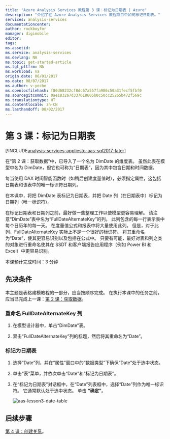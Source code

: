 ```yaml
---
title: "Azure Analysis Services 教程第 3 课：标记为日期表 | Azure"
description: "介绍了在 Azure Analysis Services 教程项目中如何标记日期表。"
services: analysis-services
documentationcenter: 
author: rockboyfor
manager: digimobile
editor: 
tags: 
ms.assetid: 
ms.service: analysis-services
ms.devlang: NA
ms.topic: get-started-article
ms.tgt_pltfrm: NA
ms.workload: na
origin.date: 06/01/2017
ms.date: 08/07/2017
ms.author: v-yeche
ms.openlocfilehash: f80d68232cf8dc67a557fa986c50a31fecf5fbf0
ms.sourcegitcommit: 0ae1832a7d337618605b0c50cc25265b472f569c
ms.translationtype: HT
ms.contentlocale: zh-CN
ms.lasthandoff: 08/02/2017
---
```

# <a name="lesson-3-mark-as-date-table"></a>第 3 课：标记为日期表

[!INCLUDE[analysis-services-appliesto-aas-sql2017-later](../../../includes/analysis-services-appliesto-aas-sql2017-later.md)]

在“第 2 课：获取数据”中，已导入了一个名为 DimDate 的维度表。 虽然此表在模型中名为 DimDate，但它也可称为“日期表”，因为其中包含日期和时间数据。  

每当使用 DAX 时间智能函数时（如稍后创建度量值时），必须指定属性，这包括日期表和该表中的唯一标识符日期列。

在本课中，将把 DimDate 表标记为日期表，并把 Date 列（在日期表中）标记为日期列（唯一标识符）。  

在标记日期表和日期列之前，最好做一些整理工作以使模型更容易理解。 请注意“DimDate”表中名为“FullDateAlternateKey”的列。 此列包含的每一行表示表中每个日历年的每一天。 在度量值公式和报表中将大量使用此列。 但是，对于此列，FullDateAlternateKey 实际上不是一个很好的标识符。 将其重命名为“Date”，使其更容易识别以及包括在公式中。 只要有可能，最好对表和列之类的对象进行重命名使其在 SSDT 和客户端报告应用程序（例如 Power BI 和 Excel）中更容易识别。 

本课预计完成时间：3 分钟  

## <a name="prerequisites"></a>先决条件  
本主题是表格建模教程的一部分，应当按顺序完成。 在执行本课中的任务之前，应当已完成上一课：[第 2 课：获取数据](../tutorials/aas-lesson-2-get-data.md)。 

### <a name="to-rename-the-fulldatealternatekey-column"></a>重命名 FullDateAlternateKey 列

1.  在模型设计器中，单击“DimDate”表。

2.  双击“FullDateAlternateKey”列的标题，然后将其重命名为“Date”。

### <a name="to-set-mark-as-date-table"></a>标记为日期表  

1.  选择“Date”列，并在“属性”窗口中的“数据类型”下确保“Date”处于选中状态。  

2.  单击“表”菜单，并依次单击“Date”和“标记为日期表”。  

3.  在“标记为日期表”对话框中，在“Date”列表框中，选择“Date”列作为唯一标识符。 它通常默认处于选中状态。 单击 **“确定”**。 

    ![aas-lesson3-date-table](../tutorials/media/aas-lesson3-date-table.png)

## <a name="whats-next"></a>后续步骤
[第 4 课：创建关系](../tutorials/aas-lesson-4-create-relationships.md)。